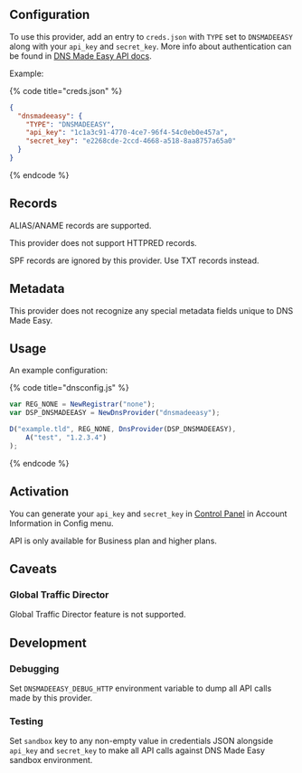 ## Configuration

To use this provider, add an entry to `creds.json` with `TYPE` set to `DNSMADEEASY`
along with your `api_key` and `secret_key`. More info about authentication can be found in [DNS Made Easy API docs](https://api-docs.dnsmadeeasy.com/).

Example:

{% code title="creds.json" %}
```json
{
  "dnsmadeeasy": {
    "TYPE": "DNSMADEEASY",
    "api_key": "1c1a3c91-4770-4ce7-96f4-54c0eb0e457a",
    "secret_key": "e2268cde-2ccd-4668-a518-8aa8757a65a0"
  }
}
```
{% endcode %}

## Records

ALIAS/ANAME records are supported.

This provider does not support HTTPRED records.

SPF records are ignored by this provider. Use TXT records instead.

## Metadata
This provider does not recognize any special metadata fields unique to DNS Made Easy.

## Usage
An example configuration:

{% code title="dnsconfig.js" %}
```javascript
var REG_NONE = NewRegistrar("none");
var DSP_DNSMADEEASY = NewDnsProvider("dnsmadeeasy");

D("example.tld", REG_NONE, DnsProvider(DSP_DNSMADEEASY),
    A("test", "1.2.3.4")
);
```
{% endcode %}

## Activation
You can generate your `api_key` and `secret_key` in [Control Panel](https://cp.dnsmadeeasy.com/) in Account Information in Config menu.

API is only available for Business plan and higher plans.

## Caveats

### Global Traffic Director
Global Traffic Director feature is not supported.

## Development

### Debugging
Set `DNSMADEEASY_DEBUG_HTTP` environment variable to dump all API calls made by this provider.

### Testing
Set `sandbox` key to any non-empty value in credentials JSON alongside `api_key` and `secret_key` to make all API calls against DNS Made Easy sandbox environment.
